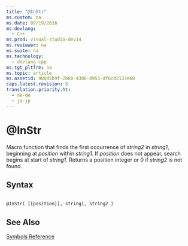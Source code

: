 ```yaml
---
title: "@InStr"
ms.custom: na
ms.date: 09/19/2016
ms.devlang: 
  - C++
ms.prod: visual-studio-dev14
ms.reviewer: na
ms.suite: na
ms.technology: 
  - devlang-cpp
ms.tgt_pltfrm: na
ms.topic: article
ms.assetid: 980d5b9f-2b88-4306-8955-df6cd2133e68
caps.latest.revision: 8
translation.priority.ht: 
  - de-de
  - ja-jp
---
```

# @InStr
Macro function that finds the first occurrence of *string2* in *string1*, beginning at *position* within *string1*. If *position* does not appear, search begins at start of *string1*. Returns a position integer or 0 if *string2* is not found.  
  
## Syntax  
  
```  
  
@InStr( [[position]], string1, string2 )  
```  
  
## See Also  
 [Symbols Reference](../vs140/Symbols-Reference.md)